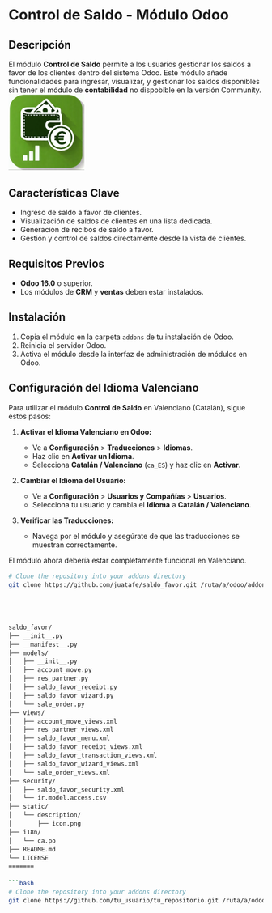 # Control de Saldo - Módulo Odoo

## Descripción
El módulo **Control de Saldo** permite a los usuarios gestionar los saldos a favor de los clientes dentro del sistema Odoo. Este módulo añade funcionalidades para ingresar, visualizar, y gestionar los saldos disponibles sin tener el módulo de **contabilidad** no dispobible en la versión Community.
<img src="static/description/icon.png" alt="Logo de Control de Saldo" width="150"/>


## Características Clave
- Ingreso de saldo a favor de clientes.
- Visualización de saldos de clientes en una lista dedicada.
- Generación de recibos de saldo a favor.
- Gestión y control de saldos directamente desde la vista de clientes.

## Requisitos Previos
- **Odoo 16.0** o superior.
- Los módulos de **CRM** y **ventas** deben estar instalados.

## Instalación
1. Copia el módulo en la carpeta `addons` de tu instalación de Odoo.
2. Reinicia el servidor Odoo.
3. Activa el módulo desde la interfaz de administración de módulos en Odoo.

## Configuración del Idioma Valenciano

Para utilizar el módulo **Control de Saldo** en Valenciano (Catalán), sigue estos pasos:

1. **Activar el Idioma Valenciano en Odoo:**
   - Ve a **Configuración** > **Traducciones** > **Idiomas**.
   - Haz clic en **Activar un Idioma**.
   - Selecciona **Catalán / Valenciano** (`ca_ES`) y haz clic en **Activar**.

2. **Cambiar el Idioma del Usuario:**
   - Ve a **Configuración** > **Usuarios y Compañías** > **Usuarios**.
   - Selecciona tu usuario y cambia el **Idioma** a **Catalán / Valenciano**.

3. **Verificar las Traducciones:**
   - Navega por el módulo y asegúrate de que las traducciones se muestran correctamente.

El módulo ahora debería estar completamente funcional en Valenciano.


```bash
# Clone the repository into your addons directory
git clone https://github.com/juatafe/saldo_favor.git /ruta/a/odoo/addons/saldo_favor




saldo_favor/
├── __init__.py
├── __manifest__.py
├── models/
│   ├── __init__.py
│   ├── account_move.py
│   ├── res_partner.py
│   ├── saldo_favor_receipt.py
│   ├── saldo_favor_wizard.py
│   └── sale_order.py
├── views/
│   ├── account_move_views.xml
│   ├── res_partner_views.xml
│   ├── saldo_favor_menu.xml
│   ├── saldo_favor_receipt_views.xml
│   ├── saldo_favor_transaction_views.xml
│   ├── saldo_favor_wizard_views.xml
│   └── sale_order_views.xml
├── security/
│   ├── saldo_favor_security.xml
│   └── ir.model.access.csv
├── static/
│   └── description/
│       ├── icon.png
├── i18n/
│   └── ca.po
├── README.md
└── LICENSE
=======

```bash
# Clone the repository into your addons directory
git clone https://github.com/tu_usuario/tu_repositorio.git /ruta/a/odoo/addons/saldo_favor

